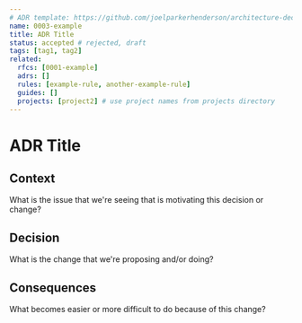 ```yaml
---
# ADR template: https://github.com/joelparkerhenderson/architecture-decision-record/blob/main/locales/en/templates/decision-record-template-by-michael-nygard/index.md
name: 0003-example
title: ADR Title
status: accepted # rejected, draft
tags: [tag1, tag2]
related:
  rfcs: [0001-example]
  adrs: []
  rules: [example-rule, another-example-rule]
  guides: []
  projects: [project2] # use project names from projects directory
---
```


# ADR Title

## Context

What is the issue that we're seeing that is motivating this decision or change?

## Decision

What is the change that we're proposing and/or doing?

## Consequences

What becomes easier or more difficult to do because of this change?
